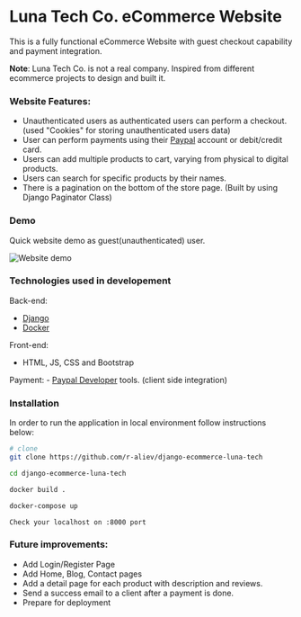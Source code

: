 # Luna Tech Co. eCommerce Website
  
  This is a fully functional eCommerce Website with guest checkout capability and payment integration. 
  
  **Note**: Luna Tech Co. is not a real company. Inspired from different ecommerce projects to design and built it.

  ### Website Features:
  
  - Unauthenticated users as authenticated users can perform a checkout. (used "Cookies" for storing unauthenticated users data)
  - User can perform payments using their [Paypal](https://www.paypal.com/) account or debit/credit card.
  - Users can add multiple products to cart, varying from physical to digital products.
  - Users can search for specific products by their names.
  - There is a pagination on the bottom of the store page. (Built by using Django Paginator Class)
    
  ### Demo

   Quick website demo as guest(unauthenticated) user.
  
   ![Website demo](demo-gif/ecom.gif)

 
    
  ### Technologies used in developement
   Back-end:
   - [Django](https://www.djangoproject.com/)
   - [Docker](https://www.docker.com/)
  
   Front-end:
   - HTML, JS, CSS and Bootstrap
   
   Payment:
    - [Paypal Developer](https://developer.paypal.com/) tools. (client side integration)
  
  
  ### Installation
  
   In order to run the application in local environment follow instructions below:
  
  ```bash
  # clone
  git clone https://github.com/r-aliev/django-ecommerce-luna-tech
  
  cd django-ecommerce-luna-tech
  
  docker build .
  
  docker-compose up

  ```
    Check your localhost on :8000 port
  
  ### Future improvements:
   - Add Login/Register Page
   - Add Home, Blog, Contact pages
   - Add a detail page for each product with description and reviews.
   - Send a success email to a client after a payment is done.
   - Prepare for deployment